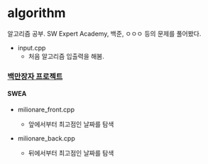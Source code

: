 # algorithm
알고리즘 공부.
SW Expert Academy, 백준, ㅇㅇㅇ 등의 문제를 풀어봤다.

* input.cpp
     * 처음 알고리즘 입출력을 해봄.


### [백만장자 프로젝트](https://swexpertacademy.com/main/code/problem/problemDetail.do?contestProbId=AV5LrsUaDxcDFAXc)
#### SWEA

* milionare_front.cpp
    * 앞에서부터 최고점인 날짜를 탐색

* milionare_back.cpp
    * 뒤에서부터 최고점인 날짜를 탐색


